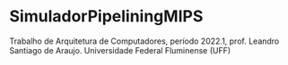 # SimuladorPipeliningMIPS
Trabalho de Arquitetura de Computadores, período 2022.1, prof. Leandro Santiago de Araujo. Universidade Federal Fluminense (UFF)
